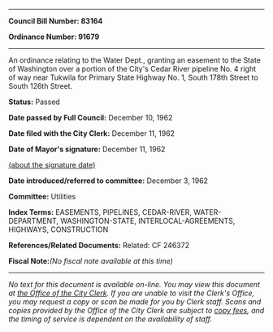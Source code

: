 

********

**Council Bill Number: 83164**
   
**Ordinance Number: 91679**
********

 An ordinance relating to the Water Dept., granting an easement to the State of Washington over a portion of the City's Cedar River pipeline No. 4 right of way near Tukwila for Primary State Highway No. 1, South 178th Street to South 126th Street.

**Status:** Passed
   
**Date passed by Full Council:** December 10, 1962
   
**Date filed with the City Clerk:** December 11, 1962
   
**Date of Mayor's signature:** December 11, 1962
   
[(about the signature date)](/~public/approvaldate.htm)
   
   
   
**Date introduced/referred to committee:** December 3, 1962
   
**Committee:** Utilities
   
   
**Index Terms:** EASEMENTS, PIPELINES, CEDAR-RIVER, WATER-DEPARTMENT, WASHINGTON-STATE, INTERLOCAL-AGREEMENTS, HIGHWAYS, CONSTRUCTION

**References/Related Documents:** Related: CF 246372

**Fiscal Note:**_(No fiscal note available at this time)_
********

_No text for this document is available on-line. You may view this document at [the Office of the City Clerk](http://www.seattle.gov/leg/clerk/contactUs.htm). If you are unable to visit the Clerk's Office, you may request a copy or scan be made for you by Clerk staff. Scans and copies provided by the Office of the City Clerk are subject to [copy fees](http://clerk.seattle.gov/~public/clerkfees.htm), and the timing of service is dependent on the availability of staff._

